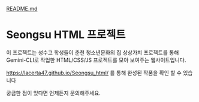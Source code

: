[README.md](https://github.com/user-attachments/files/22328233/README.md)
# Seongsu HTML 프로젝트

이 프로젝트는 성수고 학생들이 춘천 청소년문화의 집 상상가치 프로젝트를 통해
Gemini-CLI로 작업한 HTML/CSS/JS 프로젝트를 모아 보여주는 웹사이트입니다.


https://lacerta47.github.io/Seongsu_html/ 를 통해 완성된 작품을 확인 할 수 있습니다

궁금한 점이 있다면 언제든지 문의해주세요.
